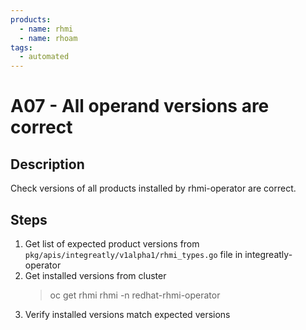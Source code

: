 ```yaml
---
products:
  - name: rhmi
  - name: rhoam
tags:
  - automated
---
```


# A07 - All operand versions are correct

## Description

Check versions of all products installed by rhmi-operator are correct.

## Steps

1. Get list of expected product versions from `pkg/apis/integreatly/v1alpha1/rhmi_types.go` file in integreatly-operator
2. Get installed versions from cluster
   > oc get rhmi rhmi -n redhat-rhmi-operator
3. Verify installed versions match expected versions
